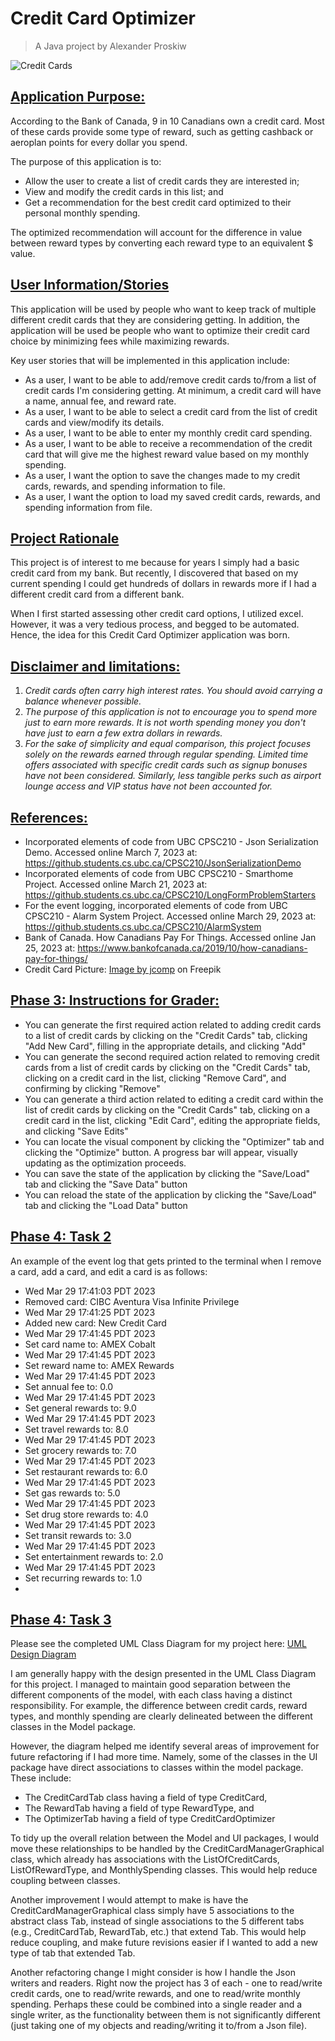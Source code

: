 # Credit Card Optimizer
> A Java project by Alexander Proskiw

![Credit Cards](data/credit-card-picture.jpg)

## <ins>Application Purpose:</ins>
According to the Bank of Canada, 9 in 10 Canadians own a credit card. Most of
these cards provide some type of reward, such as getting cashback or aeroplan points 
for every dollar you spend.

The purpose of this application is to:
- Allow the user to create a list of credit cards they are interested in;
- View and modify the credit cards in this list; and 
- Get a recommendation for the best credit card optimized to their personal monthly spending. 

The optimized recommendation will account for the difference in value between reward types 
by converting each reward type to an equivalent $ value.

## <ins>User Information/Stories</ins>
This application will be used by people who want to keep track of multiple different credit cards
that they are considering getting. In addition, the application will be used be people who want 
to optimize their credit card choice by minimizing fees while maximizing rewards.

Key user stories that will be implemented in this application include:
- As a user, I want to be able to add/remove credit cards to/from a list of credit cards I'm considering getting. At minimum, a credit card will have a name, annual fee, and reward rate.
- As a user, I want to be able to select a credit card from the list of credit cards and view/modify its details.
- As a user, I want to be able to enter my monthly credit card spending.
- As a user, I want to be able to receive a recommendation of the credit card that will give me the highest reward value based on my monthly spending.
- As a user, I want the option to save the changes made to my credit cards, rewards, and spending information to file.
- As a user, I want the option to load my saved credit cards, rewards, and spending information from file.

## <ins>Project Rationale</ins>
This project is of interest to me because for years I simply 
had a basic credit card from my bank. But recently, I discovered
that based on my current spending I could get hundreds of dollars 
in rewards more if I had a different credit card from a different bank.

When I first started assessing other credit card options, I utilized excel.
However, it was a very tedious process, and begged to be automated.
Hence, the idea for this Credit Card Optimizer application was born.

## <ins>Disclaimer and limitations:</ins>
1. *Credit cards often carry high interest rates. 
You should avoid carrying a balance whenever possible.* 
2. *The purpose of this application is not to encourage
you to spend more just to earn more rewards. It is not worth spending
money you don't have just to earn a few extra dollars in
rewards.*
3. *For the sake of simplicity and equal comparison, this project focuses 
solely on the rewards earned through regular spending. Limited time 
offers associated with specific credit cards such as signup bonuses have 
not been considered. Similarly, less tangible perks such as airport lounge 
access and VIP status have not been accounted for.*

## <ins>References:</ins>
- Incorporated elements of code from UBC CPSC210 - Json Serialization Demo. Accessed online March 7, 2023 at: https://github.students.cs.ubc.ca/CPSC210/JsonSerializationDemo
- Incorporated elements of code from UBC CPSC210 - Smarthome Project. Accessed online March 21, 2023 at: https://github.students.cs.ubc.ca/CPSC210/LongFormProblemStarters
- For the event logging, incorporated elements of code from UBC CPSC210 - Alarm System Project. Accessed online March 29, 2023 at: https://github.students.cs.ubc.ca/CPSC210/AlarmSystem
- Bank of Canada. How Canadians Pay For Things. Accessed online Jan 25, 2023 at: https://www.bankofcanada.ca/2019/10/how-canadians-pay-for-things/
- Credit Card Picture: <a href="https://www.freepik.com/free-photo/credit-card-payment-buy-sell-products-service_5469634.htm#query=credit%20cards&position=1&from_view=search&track=sph">Image by jcomp</a> on Freepik

## <ins>Phase 3: Instructions for Grader:</ins>
- You can generate the first required action related to adding credit cards to a list of credit cards by clicking on the "Credit Cards" tab, clicking "Add New Card", filling in the appropriate details, and clicking "Add"
- You can generate the second required action related to removing credit cards from a list of credit cards by clicking on the "Credit Cards" tab, clicking on a credit card in the list, clicking "Remove Card", and confirming by clicking "Remove"
- You can generate a third action related to editing a credit card within the list of credit cards by clicking on the "Credit Cards" tab, clicking on a credit card in the list, clicking "Edit Card", editing the appropriate fields, and clicking "Save Edits"
- You can locate the visual component by clicking the "Optimizer" tab and clicking the "Optimize" button. A progress bar will appear, visually updating as the optimization proceeds.
- You can save the state of the application by clicking the "Save/Load" tab and clicking the "Save Data" button
- You can reload the state of the application by clicking the "Save/Load" tab and clicking the "Load Data" button

## <ins>Phase 4: Task 2</ins>
An example of the event log that gets printed to the terminal when I remove a card, add a card, and edit a card is as follows:
- Wed Mar 29 17:41:03 PDT 2023
- Removed card: CIBC Aventura Visa Infinite Privilege
- Wed Mar 29 17:41:25 PDT 2023
- Added new card: New Credit Card
- Wed Mar 29 17:41:45 PDT 2023
- Set card name to: AMEX Cobalt
- Wed Mar 29 17:41:45 PDT 2023
- Set reward name to: AMEX Rewards
- Wed Mar 29 17:41:45 PDT 2023
- Set annual fee to: 0.0
- Wed Mar 29 17:41:45 PDT 2023
- Set general rewards to: 9.0
- Wed Mar 29 17:41:45 PDT 2023
- Set travel rewards to: 8.0
- Wed Mar 29 17:41:45 PDT 2023
- Set grocery rewards to: 7.0
- Wed Mar 29 17:41:45 PDT 2023
- Set restaurant rewards to: 6.0
- Wed Mar 29 17:41:45 PDT 2023
- Set gas rewards to: 5.0
- Wed Mar 29 17:41:45 PDT 2023
- Set drug store rewards to: 4.0
- Wed Mar 29 17:41:45 PDT 2023
- Set transit rewards to: 3.0
- Wed Mar 29 17:41:45 PDT 2023
- Set entertainment rewards to: 2.0
- Wed Mar 29 17:41:45 PDT 2023
- Set recurring rewards to: 1.0
- 
## <ins>Phase 4: Task 3</ins>
Please see the completed UML Class Diagram for my project here: [UML Design Diagram](UML_Design_Diagram.pdf)

I am generally happy with the design presented in the UML Class Diagram for this project. I managed to maintain
good separation between the different components of the model, with each class having a distinct responsibility.
For example, the difference between credit cards, reward types, and monthly spending are clearly delineated
between the different classes in the Model package.

However, the diagram helped me identify several areas of improvement for future refactoring if I had more time. 
Namely, some of the classes in the UI package have direct associations to classes within the model package.
These include:
- The CreditCardTab class having a field of type CreditCard, 
- The RewardTab having a field of type RewardType, and 
- The OptimizerTab having a field of type CreditCardOptimizer 

To tidy up the overall relation between the Model and UI packages, I would move these relationships to be handled 
by the CreditCardManagerGraphical class, which already has associations with the ListOfCreditCards, ListOfRewardType,
and MonthlySpending classes. This would help reduce coupling between classes.

Another improvement I would attempt to make is have the CreditCardManagerGraphical class simply have
5 associations to the abstract class Tab, instead of single associations to the 5 different tabs
(e.g., CreditCardTab, RewardTab, etc.) that extend Tab. This would help reduce coupling, and make future 
revisions easier if I wanted to add a new type of tab that extended Tab.

Another refactoring change I might consider is how I handle the Json writers and readers.
Right now the project has 3 of each - one to read/write credit cards, one to read/write rewards,
and one to read/write monthly spending. Perhaps these could be combined into a single reader and a single writer,
as the functionality between them is not significantly different 
(just taking one of my objects and reading/writing it to/from a Json file).